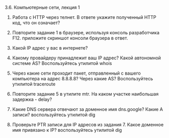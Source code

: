 3.6. Компьютерные сети, лекция 1

1. Работа c HTTP через телнет.
    В ответе укажите полученный HTTP код, что он означает?

2. Повторите задание 1 в браузере, используя консоль разработчика F12.
    приложите скриншот консоли браузера в ответ.

3. Какой IP адрес у вас в интернете?


4. Какому провайдеру принадлежит ваш IP адрес? Какой автономной системе AS? Воспользуйтесь утилитой whois


5. Через какие сети проходит пакет, отправленный с вашего компьютера на адрес 8.8.8.8? Через какие AS? Воспользуйтесь утилитой traceroute


6. Повторите задание 5 в утилите mtr. На каком участке наибольшая задержка - delay? 


7. Какие DNS сервера отвечают за доменное имя dns.google? Какие A записи? воспользуйтесь утилитой dig


8. Проверьте PTR записи для IP адресов из задания 7. Какое доменное имя привязано к IP? воспользуйтесь утилитой dig



